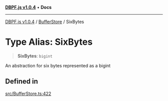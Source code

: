 [**DBPF.js v1.0.4**](../../README.md) • **Docs**

***

[DBPF.js v1.0.4](../../README.md) / [BufferStore](../README.md) / SixBytes

# Type Alias: SixBytes

> **SixBytes**: `bigint`

An abstraction for six bytes represented as a bigint

## Defined in

[src/BufferStore.ts:422](https://github.com/anonhostpi/DBPF.js/blob/5970b3db05862f3a4fc27886740f0325e027cf60/src/BufferStore.ts#L422)
